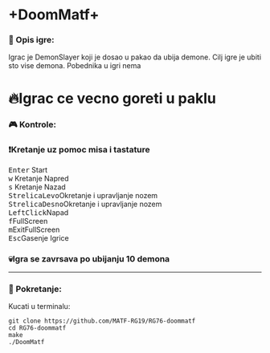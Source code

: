 # +DoomMatf+

### :memo: Opis igre:
Igrac je DemonSlayer koji je dosao u pakao da ubija demone.
Cilj igre je ubiti sto vise demona. Pobednika u igri nema
# :fire:Igrac ce vecno goreti u paklu


### :video_game: Kontrole:
### :exclamation:Kretanje uz pomoc misa i tastature
<kbd>Enter</kbd> Start<br>
<kbd>w</kbd> Kretanje Napred<br>
<kbd>s</kbd> Kretanje Nazad<br>
<kbd>StrelicaLevo</kbd>Okretanje i upravljanje nozem<br>
<kbd>StrelicaDesno</kbd>Okretanje i upravljanje nozem<br>
<kbd>LeftClick</kbd>Napad<br>
<kbd>f</kbd>FullScreen<br>
<kbd>m</kbd>ExitFullScreen<br>
<kbd>Esc</kbd>Gasenje Igrice<br>

### :skull:Igra se zavrsava po ubijanju 10 demona
___
### :wrench: Pokretanje:
Kucati u terminalu:
```shell
git clone https://github.com/MATF-RG19/RG76-doommatf
cd RG76-doommatf
make
./DoomMatf

